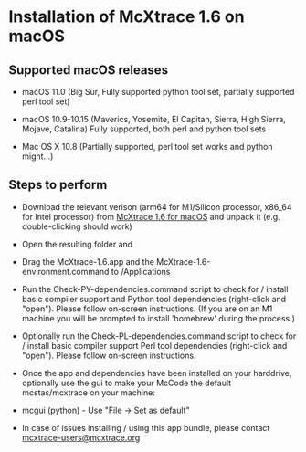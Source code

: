 # Installation of McXtrace 1.6 on macOS 

## Supported macOS releases
* macOS 11.0 (Big Sur, Fully supported python tool set, partially
  supported perl tool set)

* macOS 10.9-10.15 (Maverics, Yosemite, El Capitan, Sierra, High
  Sierra, Mojave, Catalina) Fully supported, both perl and python tool sets

* Mac OS X 10.8 (Partially supported, perl tool set works and python might...)

## Steps to perform

* Download the relevant verison (arm64 for M1/Silicon processor,
x86_64 for Intel processor) from 
[McXtrace 1.6 for macOS](https://download.mcxtrace.org/mcxtrace-1.6/mac/)
  and unpack it (e.g. double-clicking should work)

* Open the resulting folder and

* Drag the McXtrace-1.6.app and the McXtrace-1.6-environment.command to
/Applications

* Run the Check-PY-dependencies.command script to check for / install
  basic compiler support and  Python tool dependencies (right-click and "open"). Please follow
  on-screen instructions. (If you are on an M1 machine you will be
  prompted to install 'homebrew' during the process.)

* Optionally run the Check-PL-dependencies.command script to check for
  / install basic compiler support  Perl tool dependencies (right-click and "open"). Please follow
  on-screen instructions.

* Once the app and dependencies have been installed on your harddrive, optionally use the gui to make your McCode
the default mcstas/mcxtrace on your machine:
 * mcgui    (python) - Use "File -> Set as default"

* In case of issues installing / using this app bundle, please contact mcxtrace-users@mcxtrace.org
